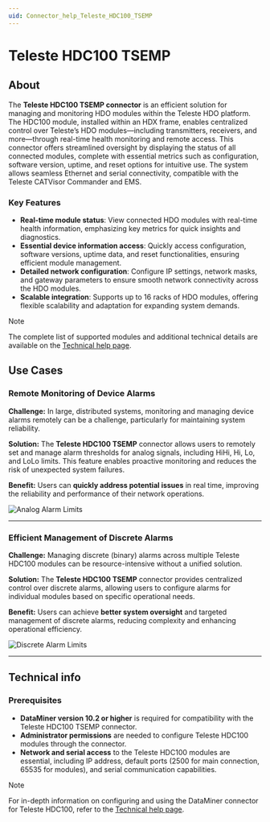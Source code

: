 ```yaml
---
uid: Connector_help_Teleste_HDC100_TSEMP
---
```


# Teleste HDC100 TSEMP

## About

The **Teleste HDC100 TSEMP connector** is an efficient solution for managing and monitoring HDO modules within the Teleste HDO platform. The HDC100 module, installed within an HDX frame, enables centralized control over Teleste’s HDO modules—including transmitters, receivers, and more—through real-time health monitoring and remote access. This connector offers streamlined oversight by displaying the status of all connected modules, complete with essential metrics such as configuration, software version, uptime, and reset options for intuitive use. The system allows seamless Ethernet and serial connectivity, compatible with the Teleste CATVisor Commander and EMS.

### Key Features

- **Real-time module status**: View connected HDO modules with real-time health information, emphasizing key metrics for quick insights and diagnostics.
- **Essential device information access**: Quickly access configuration, software versions, uptime data, and reset functionalities, ensuring efficient module management.
- **Detailed network configuration**: Configure IP settings, network masks, and gateway parameters to ensure smooth network connectivity across the HDO modules.
- **Scalable integration**: Supports up to 16 racks of HDO modules, offering flexible scalability and adaptation for expanding system demands.

> [!NOTE]
> The complete list of supported modules and additional technical details are available on the [Technical help page](xref:Connector_help_Teleste_HDC100_TSEMP_Technical).

## Use Cases

### Remote Monitoring of Device Alarms

**Challenge:** In large, distributed systems, monitoring and managing device alarms remotely can be a challenge, particularly for maintaining system reliability.

**Solution:** The **Teleste HDC100 TSEMP** connector allows users to remotely set and manage alarm thresholds for analog signals, including HiHi, Hi, Lo, and LoLo limits. This feature enables proactive monitoring and reduces the risk of unexpected system failures.

**Benefit:** Users can **quickly address potential issues** in real time, improving the reliability and performance of their network operations.

![Analog Alarm Limits](~/connector/images/TelesteHDC100MonitoringAnalogAlarmLimits.png)

---

### Efficient Management of Discrete Alarms

**Challenge:** Managing discrete (binary) alarms across multiple Teleste HDC100 modules can be resource-intensive without a unified solution.

**Solution:** The **Teleste HDC100 TSEMP** connector provides centralized control over discrete alarms, allowing users to configure alarms for individual modules based on specific operational needs.

**Benefit:** Users can achieve **better system oversight** and targeted management of discrete alarms, reducing complexity and enhancing operational efficiency.

![Discrete Alarm Limits](~/connector/images/TelesteHDC100MonitoringDiscreteAlarms.png)

---

## Technical info

### Prerequisites

- **DataMiner version 10.2 or higher** is required for compatibility with the Teleste HDC100 TSEMP connector.
- **Administrator permissions** are needed to configure Teleste HDC100 modules through the connector.
- **Network and serial access** to the Teleste HDC100 modules are essential, including IP address, default ports (2500 for main connection, 65535 for modules), and serial communication capabilities.

> [!NOTE]
> For in-depth information on configuring and using the DataMiner connector for Teleste HDC100, refer to the [Technical help page](xref:Connector_help_Teleste_HDC100_TSEMP_Technical).